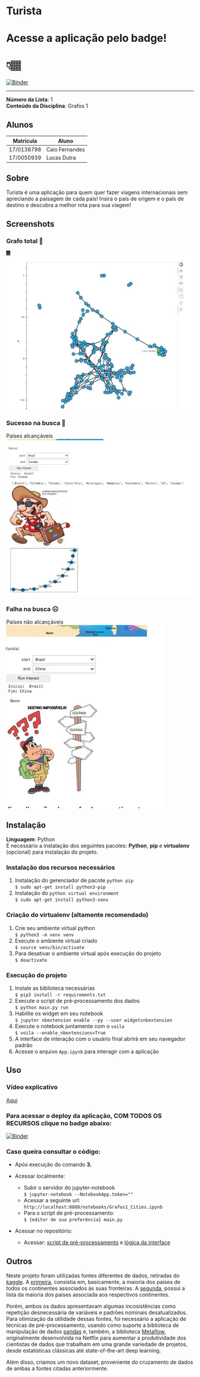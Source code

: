# Turista
# Acesse a aplicação pelo badge! 
# 👇🏽
[![Binder](https://mybinder.org/badge_logo.svg)](https://mybinder.org/v2/gh/projeto-de-algoritmos/Grafos1_Turista/master?urlpath=%2Fvoila%2Frender%2Fapp.ipynb)

---

**Número da Lista**: 1<br>
**Conteúdo da Disciplina**: Grafos 1<br>

## Alunos
|Matrícula | Aluno |
| -- | -- |
| 17/0138798  |  Caio Fernandes |
| 17/0050939  |  Lucas Dutra    |

## Sobre 
Turista é uma aplicação para quem quer fazer viagens internacionais sem apreciando a paisagem de cada país! Insira o país de origem e o país de destino e descubra a melhor rota para sua viagem!  

## Screenshots
### Grafo total 🙂
![total_graph](img/all_graph.jpg)
### Sucesso na busca 🙂
Países alcançáveis
![success](img/success.jpg)
### Falha na busca ☹️
Países não alcançáveis
![fail](img/fail.jpg)

## Instalação 
**Linguagem**: Python<br>
É necessário a instalação dos seguintes pacotes: **Python**, **pip** e **virtualenv** (opcional) para instalação do projeto.
### Instalação dos recursos necessários
1. Instalação do gerenciador de pacote `python pip`<br>
    ```$ sudo apt-get install python3-pip```
2. Instalação do `python virtual environment`<br>
    ```$ sudo apt-get install python3-venv```

### Criação do virtualenv (altamente recomendado)
1. Crie seu ambiente virtual python  
    ```$ python3 -m venv venv ```  
2. Execute o ambiente virtual criado  
    ```$ source venv/bin/activate```  
3. Para desativar o ambiente virtual após execução do projeto   
    ```$ deactivate```
### Execução do projeto
1. Instale as biblioteca necessárias  
    ```$ pip3 install -r requirements.txt```
2. Execute o script de pré-processamento dos dados  
    ```$ python main.py run```
3. Habilite os widget em seu notebook  
    ```$ jupyter nbextension enable --py --user widgetsnbextension```
4. Execute o notebook juntamente com o `voila`  
   ```$ voila --enable_nbextensions=True```
5. A interface de interação com o usuário final abrirá em seu navegador padrão  
6. Acesse o arquivo `App.ipynb` para interagir com a aplicação

## Uso 

### Vídeo explicativo
[Aqui](https://github.com/projeto-de-algoritmos/Grafos1_Turista/blob/master/app.mp4)

### Para acessar o deploy da aplicação, COM TODOS OS RECURSOS clique no badge abaixo:
[![Binder](https://mybinder.org/badge_logo.svg)](https://mybinder.org/v2/gh/projeto-de-algoritmos/Grafos1_Turista/master?urlpath=%2Fvoila%2Frender%2Fapp.ipynb)

### Caso queira consultar o código:
- Após execução do comando **3.** 
- Acessar localmente:
  - Subir o servidor do jupyter-notebook  
  `$ jupyter-notebook --NotebookApp.token=""`
  - Acessar a seguinte url:  
  `http://localhost:8888/notebooks/Grafos1_Cities.ipynb`
  - Para o script de pré-processamento:  
  `$ {editor de sua preferência} main.py`
  
- Acessar no repositório:
  - Acessar: [script de pré-processamento](https://github.com/projeto-de-algoritmos/Grafos1_Turista/blob/master/main.py) e [lógica da interface](https://github.com/projeto-de-algoritmos/Grafos1_Turista/blob/master/main.py)

## Outros 
<p>Neste projeto foram utilizadas fontes diferentes de dados, retiradas do <a href="https://www.kaggle.com/">kaggle</a>. A <a href="https://www.kaggle.com/resheto/country-borders">primeira</a>, consistia em, basicamente, a maioria dos países de todos os continentes associados às suas fronteiras. A <a href="https://www.kaggle.com/tomvebrcz/countriesandcontinents">segunda</a>, possui a lista da maioria dos países associada aos respectivos continentes.</p>

<p>Porém, ambos os dados apresentavam algumas incosistências como repetição desnecessária de variáveis e padrões nominais desatualizados. Para otimização da utilidade dessas fontes, foi necessário a aplicação de técnicas de pré-processamento, usando como suporte a biblioteca de manipulação de dados <a href="https://pandas.pydata.org/">pandas</a> e, também, a biblioteca <a href="https://metaflow.org/">Metaflow</a>, originalmente desenvolvida na Netflix para aumentar a produtividade dos cientistas de dados que trabalham em uma grande variedade de projetos, desde estatísticas clássicas até state-of-the-art deep learning.</p>

<p>Além disso, criamos um novo dataset, proveniente do cruzamento de dados de ambas a fontes citadas anteriormente.</p>
